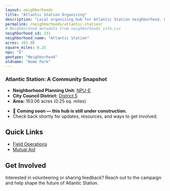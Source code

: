 ```yaml
---
layout: neighborhoods
title: "Atlantic Station Organizing"
description: "Local organizing hub for Atlantic Station neighborhood. Connect with field operations, mutual aid, and community organizing efforts."
permalink: /neighborhoods/atlantic-station/
# Neighborhood metadata from neighborhoods_info.csv
neighborhood_id: 231
neighborhood_name: "Atlantic Station"
acres: 163.06
square_miles: 0.25
npu: "E"
geotype: "Neighborhood"
oldname: "Home Park"
---
```


### **Atlantic Station: A Community Snapshot**

  * **Neighborhood Planning Unit:** [NPU-E](https://www.atlantaga.gov/government/departments/city-planning/neighborhood-planning-units/neighborhood-and-npu-contacts)
  * **City Council District:** [District 5](https://citycouncil.atlantaga.gov/council-members/antonio-lewis)
  * **Area:** 163.06 acres (0.25 sq. miles)

- 🚧 **Coming soon — this hub is still under construction.**
- Check back shortly for updates, resources, and ways to get involved.

## Quick Links

- [Field Operations](./field-ops/)
- [Mutual Aid](./mutual-aid/)

## Get Involved

Interested in volunteering or sharing feedback? Reach out to the campaign and help shape the future of Atlantic Station.
